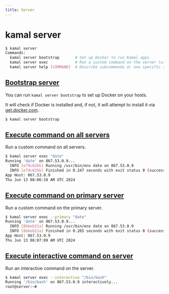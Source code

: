```yaml
---
title: Server
---
```


# kamal server

```bash
$ kamal server
Commands:
  kamal server bootstrap       # Set up Docker to run Kamal apps
  kamal server exec            # Run a custom command on the server (use --help to show options)
  kamal server help [COMMAND]  # Describe subcommands or one specific subcommand
```

## [Bootstrap server](#bootstrap-server)

You can run `kamal server bootstrap` to set up Docker on your hosts.

It will check if Docker is installed and, if not, it will attempt to install it via [get.docker.com](https://get.docker.com/).

```bash
$ kamal server bootstrap
```

## [Execute command on all servers](#execute-command-on-all-servers)

Run a custom command on all servers.

```bash
$ kamal server exec "date"
Running 'date' on 867.53.0.9...
  INFO [e79c62bb] Running /usr/bin/env date on 867.53.0.9
  INFO [e79c62bb] Finished in 0.247 seconds with exit status 0 (successful).
App Host: 867.53.0.9
Thu Jun 13 08:06:19 AM UTC 2024
```

## [Execute command on primary server](#execute-command-on-primary-server)

Run a custom command on the primary server.

```bash
$ kamal server exec --primary "date"
Running 'date' on 867.53.0.9...
  INFO [8bbeb21a] Running /usr/bin/env date on 867.53.0.9
  INFO [8bbeb21a] Finished in 0.265 seconds with exit status 0 (successful).
App Host: 867.53.0.9
Thu Jun 13 08:07:09 AM UTC 2024
```

## [Execute interactive command on server](#execute-interactive-command-on-server)

Run an interactive command on the server.

```bash
$ kamal server exec --interactive "/bin/bash"
Running '/bin/bash' on 867.53.0.9 interactively...
root@server:~#
```
